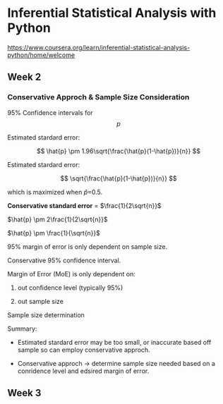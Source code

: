 # Inferential Statistical Analysis with Python

https://www.coursera.org/learn/inferential-statistical-analysis-python/home/welcome



## Week 2


### Conservative Approch & Sample Size Consideration

95% Confidence intervals for $$p$$

Estimated stardard error: 

$$
\hat{p} \pm 1.96\sqrt{\frac{\hat{p}(1-\hat{p})}{n}}
$$

Estimated stardard error:

$$
\sqrt{\frac{\hat{p}(1-\hat{p})}{n}}
$$

which is maximized when $\hat{p}$=0.5. 

**Conservative standard error** = $\frac{1}{2\sqrt{n}}$


$\hat{p} \pm 2\frac{1}{2\sqrt{n}}$

$\hat{p} \pm \frac{1}{\sqrt{n}}$

95% margin of error is only dependent on sample size. 

Conservative 95% confidence interval.

Margin of Error (MoE) is only dependent on:

1) out confidence level (typically 95%)

2) out sample size

Sample size determination 

Summary: 

* Estimated stardard error may be too small, or inaccurate based off sample so can employ conservative approch. 

* Conservative approch -> determine sample size needed based on a conridence level and edsired margin of error. 

## Week 3


